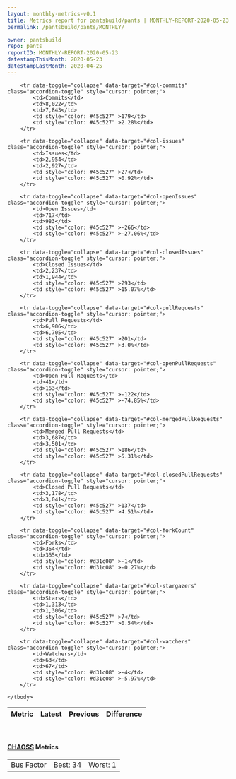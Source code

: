```yaml
---
layout: monthly-metrics-v0.1
title: Metrics report for pantsbuild/pants | MONTHLY-REPORT-2020-05-23 | 2020-05-23
permalink: /pantsbuild/pants/MONTHLY/

owner: pantsbuild
repo: pants
reportID: MONTHLY-REPORT-2020-05-23
datestampThisMonth: 2020-05-23
datestampLastMonth: 2020-04-25
---
```



<table class="table table-condensed" style="border-collapse:collapse;">
    <thead>
    <tr>
        <th>Metric</th>
        <th>Latest</th>
        <th>Previous</th>
        <th colspan="2" style="text-align: center;">Difference</th>
    </tr>
    </thead>
    <tbody>

        <tr data-toggle="collapse" data-target="#col-commits" class="accordion-toggle" style="cursor: pointer;">
            <td>Commits</td>
            <td>8,022</td>
            <td>7,843</td>
            <td style="color: #45c527" >179</td>
            <td style="color: #45c527" >2.28%</td>
        </tr>
        
        <tr data-toggle="collapse" data-target="#col-issues" class="accordion-toggle" style="cursor: pointer;">
            <td>Issues</td>
            <td>2,954</td>
            <td>2,927</td>
            <td style="color: #45c527" >27</td>
            <td style="color: #45c527" >0.92%</td>
        </tr>
        
        <tr data-toggle="collapse" data-target="#col-openIssues" class="accordion-toggle" style="cursor: pointer;">
            <td>Open Issues</td>
            <td>717</td>
            <td>983</td>
            <td style="color: #45c527" >-266</td>
            <td style="color: #45c527" >-27.06%</td>
        </tr>
        
        <tr data-toggle="collapse" data-target="#col-closedIssues" class="accordion-toggle" style="cursor: pointer;">
            <td>Closed Issues</td>
            <td>2,237</td>
            <td>1,944</td>
            <td style="color: #45c527" >293</td>
            <td style="color: #45c527" >15.07%</td>
        </tr>
        
        <tr data-toggle="collapse" data-target="#col-pullRequests" class="accordion-toggle" style="cursor: pointer;">
            <td>Pull Requests</td>
            <td>6,906</td>
            <td>6,705</td>
            <td style="color: #45c527" >201</td>
            <td style="color: #45c527" >3.0%</td>
        </tr>
        
        <tr data-toggle="collapse" data-target="#col-openPullRequests" class="accordion-toggle" style="cursor: pointer;">
            <td>Open Pull Requests</td>
            <td>41</td>
            <td>163</td>
            <td style="color: #45c527" >-122</td>
            <td style="color: #45c527" >-74.85%</td>
        </tr>
        
        <tr data-toggle="collapse" data-target="#col-mergedPullRequests" class="accordion-toggle" style="cursor: pointer;">
            <td>Merged Pull Requests</td>
            <td>3,687</td>
            <td>3,501</td>
            <td style="color: #45c527" >186</td>
            <td style="color: #45c527" >5.31%</td>
        </tr>
        
        <tr data-toggle="collapse" data-target="#col-closedPullRequests" class="accordion-toggle" style="cursor: pointer;">
            <td>Closed Pull Requests</td>
            <td>3,178</td>
            <td>3,041</td>
            <td style="color: #45c527" >137</td>
            <td style="color: #45c527" >4.51%</td>
        </tr>
        
        <tr data-toggle="collapse" data-target="#col-forkCount" class="accordion-toggle" style="cursor: pointer;">
            <td>Forks</td>
            <td>364</td>
            <td>365</td>
            <td style="color: #d31c08" >-1</td>
            <td style="color: #d31c08" >-0.27%</td>
        </tr>
        
        <tr data-toggle="collapse" data-target="#col-stargazers" class="accordion-toggle" style="cursor: pointer;">
            <td>Stars</td>
            <td>1,313</td>
            <td>1,306</td>
            <td style="color: #45c527" >7</td>
            <td style="color: #45c527" >0.54%</td>
        </tr>
        
        <tr data-toggle="collapse" data-target="#col-watchers" class="accordion-toggle" style="cursor: pointer;">
            <td>Watchers</td>
            <td>63</td>
            <td>67</td>
            <td style="color: #d31c08" >-4</td>
            <td style="color: #d31c08" >-5.97%</td>
        </tr>
        
    </tbody>
</table>
<br>
<h4><a target="_blank" href="https://chaoss.community/">CHAOSS</a> Metrics</h4>

<table class="table table-condensed" style="border-collapse:collapse;">
    <tbody>
        <td>Bus Factor</td>
        <td>Best: 34</td>
        <td>Worst: 1</td>
    </tbody>
</table>
